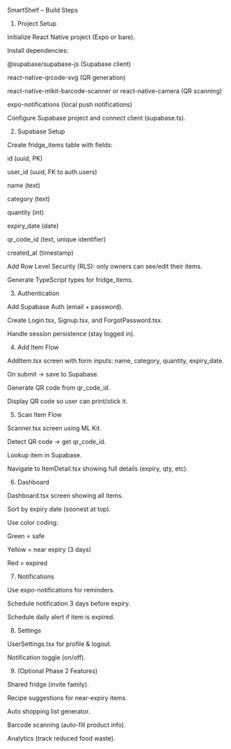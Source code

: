 SmartShelf – Build Steps
1. Project Setup

 Initialize React Native project (Expo or bare).

 Install dependencies:

@supabase/supabase-js (Supabase client)

react-native-qrcode-svg (QR generation)

react-native-mlkit-barcode-scanner or react-native-camera (QR scanning)

expo-notifications (local push notifications)

 Configure Supabase project and connect client (supabase.ts).

2. Supabase Setup

 Create fridge_items table with fields:

id (uuid, PK)

user_id (uuid, FK to auth.users)

name (text)

category (text)

quantity (int)

expiry_date (date)

qr_code_id (text, unique identifier)

created_at (timestamp)

 Add Row Level Security (RLS): only owners can see/edit their items.

 Generate TypeScript types for fridge_items.

3. Authentication

 Add Supabase Auth (email + password).

 Create Login.tsx, Signup.tsx, and ForgotPassword.tsx.

 Handle session persistence (stay logged in).

4. Add Item Flow

 AddItem.tsx screen with form inputs: name, category, quantity, expiry_date.

 On submit → save to Supabase.

 Generate QR code from qr_code_id.

 Display QR code so user can print/stick it.

5. Scan Item Flow

 Scanner.tsx screen using ML Kit.

 Detect QR code → get qr_code_id.

 Lookup item in Supabase.

 Navigate to ItemDetail.tsx showing full details (expiry, qty, etc).

6. Dashboard

 Dashboard.tsx screen showing all items.

 Sort by expiry date (soonest at top).

 Use color coding:

Green = safe

Yellow = near expiry (3 days)

Red = expired

7. Notifications

 Use expo-notifications for reminders.

 Schedule notification 3 days before expiry.

 Schedule daily alert if item is expired.

8. Settings

 UserSettings.tsx for profile & logout.

 Notification toggle (on/off).

9. (Optional Phase 2 Features)

Shared fridge (invite family).

Recipe suggestions for near-expiry items.

Auto shopping list generator.

Barcode scanning (auto-fill product info).

Analytics (track reduced food waste).